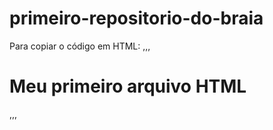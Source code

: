 # primeiro-repositorio-do-braia
Para copiar o código em HTML:
,,,
<html>
   <h1>Meu primeiro arquivo HTML</h1>
</html>
,,,

